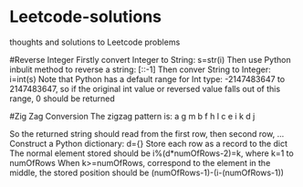 # Leetcode-solutions
thoughts and solutions to Leetcode problems

#Reverse Integer
Firstly convert Integer to String: s=str(i)
Then use Python inbulit method to reverse a string: [::-1]
Then conver String to Integer: i=int(s)
Note that Python has a default range for Int type: -2147483647 to 2147483647, so if the original int value or reversed value falls out of this range, 0 should be returned

#Zig Zag Conversion
The zigzag pattern is:
a    g   m
b  f h  l
c e  i k
d    j

So the returned string should read from the first row, then second row, ...
Construct a Python dictionary: d={}
Store each row as a record to the dict
The normal element stored should be i%(d*numOfRows-2)=k, where k=1 to numOfRows
When k>=numOfRows, correspond to the element in the middle, the stored position should be (numOfRows-1)-(i-(numOfRows-1))
